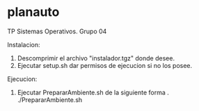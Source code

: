# planauto
TP Sistemas Operativos. 
Grupo 04

Instalacion:
1) Descomprimir el archivo "instalador.tgz" donde desee.
2) Ejecutar setup.sh dar permisos de ejecucion si no los posee.

Ejecucion:
1) Ejecutar PrepararAmbiente.sh de la siguiente forma . ./PrepararAmbiente.sh
